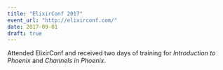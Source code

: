 ```yaml
---
title: "ElixirConf 2017"
event_url: "http://elixirconf.com/"
date: 2017-09-01
draft: true
---
```


Attended ElixirConf and received two days of training for _Introduction to Phoenix_ and _Channels in Phoenix_.

